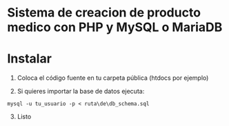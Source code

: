 
# Sistema de creacion de producto medico con PHP y MySQL o MariaDB


# Instalar

1. Coloca el código fuente en tu carpeta pública (htdocs por ejemplo)

2. Si quieres importar la base de datos ejecuta:

`mysql -u tu_usuario -p < ruta\de\db_schema.sql`

3. Listo